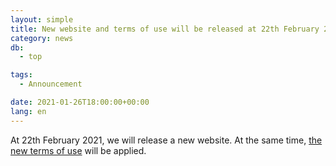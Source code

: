 ```yaml
---
layout: simple
title: New website and terms of use will be released at 22th February 2021.
category: news
db:
  - top

tags:
  - Announcement

date: 2021-01-26T18:00:00+00:00
lang: en
---
```


<p>At 22th February 2021, we will release a new website. At the same time, <a href="https://drive.google.com/file/d/1Ug2iSYnQKvjKQBBop1OobSOxuKp0xOqk/view">the new terms of use</a> will be applied.</p>
